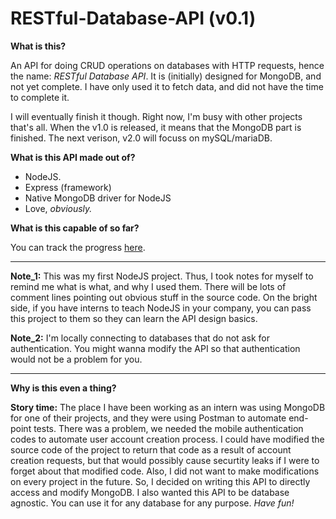 # RESTful-Database-API (v0.1)

**What is this?**

An API for doing CRUD operations on databases with HTTP requests, hence the name: *RESTful Database API*. It is (initially) designed for MongoDB, and not yet complete. I have only used it to fetch data, and did not have the time to complete it. 

I will eventually finish it though. Right now, I'm busy with other projects that's all. When the v1.0 is released, it means that the MongoDB part is finished. The next verison, v2.0 will focuss on mySQL/mariaDB.

**What is this API made out of?**
* NodeJS. 
* Express (framework) 
* Native MongoDB driver for NodeJS  
* Love, *obviously.* 

**What is this capable of so far?**

You can track the progress [here](https://docs.google.com/spreadsheets/d/1ZRqfYvO7V3WECDWmgJTmC2M6SJjsmy8ZVwzqAFwpMKA/edit?usp=sharing). 

---

**Note_1:** This was my first NodeJS project. Thus, I took notes for myself to remind me what is what, and why I used them. There will be lots of comment lines pointing out obvious stuff in the source code. On the bright side, if you have interns to teach NodeJS in your company, you can pass this project to them so they can learn the API design basics.  

**Note_2:** I'm locally connecting to databases that do not ask for authentication. You might wanna modify the API so that authentication would not be a problem for you.  

---
**Why is this even a thing?** 

**Story time:** The place I have been working as an intern was using MongoDB for one of their projects, and they were using Postman to automate end-point tests. There was a problem, we needed the mobile authentication codes to automate user account creation process. I could have modified the source code of the project to return that code as a result of account creation requests, but that would possibly cause securtity leaks if I were to forget about that modified code. Also, I did not want to make modifications on every project in the future. So, I decided on writing this API to directly access and modify MongoDB. I also wanted this API to be database agnostic. You can use it for any database for any purpose. *Have fun!*    
